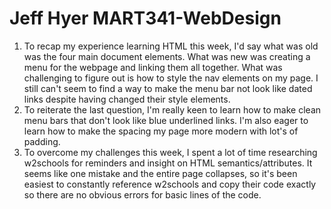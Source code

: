 # Jeff Hyer MART341-WebDesign
1. To recap my experience learning HTML this week, I'd say what was old was the four main document elements. What was new was creating a menu for the webpage and linking them all together. What was challenging to figure out is how to style the nav elements on my page. I still can't seem to find a way to make the menu bar not look like dated links despite having changed their style elements.
2. To reiterate the last question, I'm really keen to learn how to make clean menu bars that don't look like blue underlined links. I'm also eager to learn how to make the spacing my page more modern with lot's of padding.
3. To overcome my challenges this week, I spent a lot of time researching w2schools for reminders and insight on HTML semantics/attributes. It seems like one mistake and the entire page collapses, so it's been easiest to constantly reference w2schools and copy their code exactly so there are no obvious errors for basic lines of the code.
